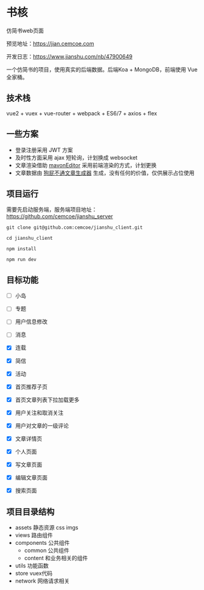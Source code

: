 # 书核
仿简书web页面

预览地址：https://jian.cemcoe.com

开发日志：https://www.jianshu.com/nb/47900649

一个仿简书的项目，使用真实的后端数据。后端Koa + MongoDB，前端使用 Vue 全家桶。


## 技术栈
vue2 + vuex + vue-router + webpack + ES6/7 + axios + flex


## 一些方案
- 登录注册采用 JWT 方案
- 及时性方面采用 ajax 短轮询，计划换成 websocket
- 文章渲染借助 [mavonEditor](https://github.com/hinesboy/mavonEditor) 采用前端渲染的方式，计划更换
- 文章数据由 [狗屁不通文章生成器](https://suulnnka.github.io/BullshitGenerator/index.html) 生成，没有任何的价值，仅供展示占位使用


## 项目运行
需要先启动服务端，服务端项目地址：https://github.com/cemcoe/jianshu_server

```
git clone git@github.com:cemcoe/jianshu_client.git

cd jianshu_client

npm install

npm run dev
```

## 目标功能
- [ ] 小岛
- [ ] 专题
- [ ] 用户信息修改
- [ ] 消息
- [x] 连载
- [x] 简信
- [x] 活动
- [x] 首页推荐子页
- [x] 首页文章列表下拉加载更多
- [x] 用户关注和取消关注
- [x] 用户对文章的一级评论
- [x] 文章详情页
- [x] 个人页面
- [x] 写文章页面
- [x] 编辑文章页面
- [x] 搜索页面


## 项目目录结构
- assets 静态资源 css imgs
- views 路由组件
- components 公共组件
  - common 公共组件
  - content 和业务相关的组件
- utils 功能函数
- store vuex代码
- network 网络请求相关